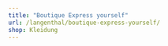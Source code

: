 ```yaml
---
title: "Boutique Express yourself"
url: /langenthal/boutique-express-yourself/
shop: Kleidung
---
```

